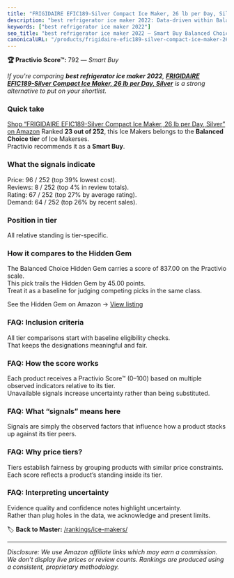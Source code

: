 ```yaml
---
title: "FRIGIDAIRE EFIC189-Silver Compact Ice Maker, 26 lb per Day, Silver"
description: "best refrigerator ice maker 2022: Data-driven within Balanced Choice ranking using the Practivio Score™. Positioned by quality, value, demand, findability, mom…"
keywords: ["best refrigerator ice maker 2022"]
seo_title: "best refrigerator ice maker 2022 — Smart Buy Balanced Choice (2025)"
canonicalURL: "/products/frigidaire-efic189-silver-compact-ice-maker-26-lb-per-day-silver-B075QP7SCP/"
---
```


**🏆 Practivio Score™:** 792 — _Smart Buy_


*If you're comparing **best refrigerator ice maker 2022**, **[FRIGIDAIRE EFIC189-Silver Compact Ice Maker, 26 lb per Day, Silver](https://www.amazon.com/dp/B075QP7SCP?tag=practivio-20)** is a strong alternative to put on your shortlist.*
### Quick take
[Shop “FRIGIDAIRE EFIC189-Silver Compact Ice Maker, 26 lb per Day, Silver” on Amazon](https://www.amazon.com/dp/B075QP7SCP?tag=practivio-20)
Ranked **23 out of 252**, this Ice Makers belongs to the **Balanced Choice tier** of Ice Makerses.  
Practivio recommends it as a **Smart Buy**.

### What the signals indicate
Price: 96 / 252 (top 39% lowest cost).  
Reviews: 8 / 252 (top 4% in review totals).  
Rating: 67 / 252 (top 27% by average rating).  
Demand: 64 / 252 (top 26% by recent sales).

### Position in tier
All relative standing is tier-specific.

### How it compares to the Hidden Gem
The Balanced Choice Hidden Gem carries a score of 837.00 on the Practivio scale.  
This pick trails the Hidden Gem by 45.00 points.  
Treat it as a baseline for judging competing picks in the same class.  

See the Hidden Gem on Amazon → [View listing](https://www.amazon.com/dp/B0C32SGKMJ?tag=practivio-20)

### FAQ: Inclusion criteria
All tier comparisons start with baseline eligibility checks.  
That keeps the designations meaningful and fair.

### FAQ: How the score works
Each product receives a Practivio Score™ (0–100) based on multiple observed indicators relative to its tier.  
Unavailable signals increase uncertainty rather than being substituted.

### FAQ: What “signals” means here
Signals are simply the observed factors that influence how a product stacks up against its tier peers.

### FAQ: Why price tiers?
Tiers establish fairness by grouping products with similar price constraints.  
Each score reflects a product’s standing inside its tier.

### FAQ: Interpreting uncertainty
Evidence quality and confidence notes highlight uncertainty.  
Rather than plug holes in the data, we acknowledge and present limits.


🏷️ **Back to Master:** [/rankings/ice-makers/](/rankings/ice-makers/)

---
_Disclosure: We use Amazon affiliate links which may earn a commission. We don’t display live prices or review counts. Rankings are produced using a consistent, proprietary methodology._
